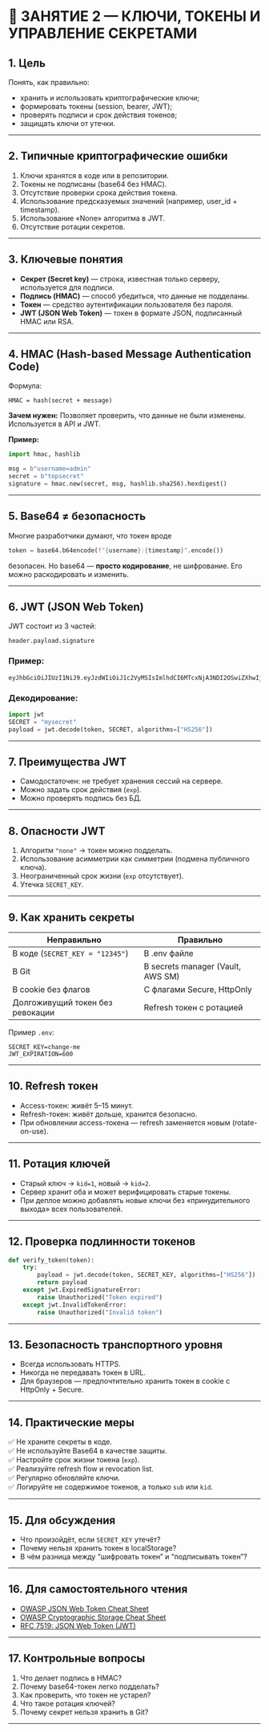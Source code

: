 # 🔐 ЗАНЯТИЕ 2 — КЛЮЧИ, ТОКЕНЫ И УПРАВЛЕНИЕ СЕКРЕТАМИ

## 1. Цель

Понять, как правильно:

* хранить и использовать криптографические ключи;
* формировать токены (session, bearer, JWT);
* проверять подписи и срок действия токенов;
* защищать ключи от утечки.

---

## 2. Типичные криптографические ошибки

1. Ключи хранятся в коде или в репозитории.
2. Токены не подписаны (base64 без HMAC).
3. Отсутствие проверки срока действия токена.
4. Использование предсказуемых значений (например, user_id + timestamp).
5. Использование «None» алгоритма в JWT.
6. Отсутствие ротации секретов.

---

## 3. Ключевые понятия

* **Секрет (Secret key)** — строка, известная только серверу, используется для подписи.
* **Подпись (HMAC)** — способ убедиться, что данные не подделаны.
* **Токен** — средство аутентификации пользователя без пароля.
* **JWT (JSON Web Token)** — токен в формате JSON, подписанный HMAC или RSA.

---

## 4. HMAC (Hash-based Message Authentication Code)

Формула:

```
HMAC = hash(secret + message)
```

**Зачем нужен:**
Позволяет проверить, что данные не были изменены.
Используется в API и JWT.

**Пример:**

```python
import hmac, hashlib

msg = b"username=admin"
secret = b"topsecret"
signature = hmac.new(secret, msg, hashlib.sha256).hexdigest()
```

---

## 5. Base64 ≠ безопасность

Многие разработчики думают, что токен вроде

```python
token = base64.b64encode(f"{username}:{timestamp}".encode())
```

безопасен.
Но base64 — **просто кодирование**, не шифрование.
Его можно раскодировать и изменить.

---

## 6. JWT (JSON Web Token)

JWT состоит из 3 частей:

```
header.payload.signature
```

### Пример:

```
eyJhbGciOiJIUzI1NiJ9.eyJzdWIiOiJ1c2VyMSIsImlhdCI6MTcxNjA3NDI2OSwiZXhwIjoxNzE2MDc0ODI5fQ.NL56M0U0...
```

### Декодирование:

```python
import jwt
SECRET = "mysecret"
payload = jwt.decode(token, SECRET, algorithms=["HS256"])
```

---

## 7. Преимущества JWT

* Самодостаточен: не требует хранения сессий на сервере.
* Можно задать срок действия (`exp`).
* Можно проверять подпись без БД.

---

## 8. Опасности JWT

1. Алгоритм `"none"` → токен можно подделать.
2. Использование асимметрии как симметрии (подмена публичного ключа).
3. Неограниченный срок жизни (`exp` отсутствует).
4. Утечка `SECRET_KEY`.

---

## 9. Как хранить секреты

| Неправильно                      | Правильно                         |
| -------------------------------- | --------------------------------- |
| В коде (`SECRET_KEY = "12345"`)  | В .env файле                      |
| В Git                            | В secrets manager (Vault, AWS SM) |
| В cookie без флагов              | С флагами Secure, HttpOnly        |
| Долгоживущий токен без ревокации | Refresh токен с ротацией          |

Пример `.env`:

```
SECRET_KEY=change-me
JWT_EXPIRATION=600
```

---

## 10. Refresh токен

* Access-токен: живёт 5–15 минут.
* Refresh-токен: живёт дольше, хранится безопасно.
* При обновлении access-токена — refresh заменяется новым (rotate-on-use).

---

## 11. Ротация ключей

* Старый ключ → `kid=1`, новый → `kid=2`.
* Сервер хранит оба и может верифицировать старые токены.
* При деплое можно добавлять новые ключи без «принудительного выхода» всех пользователей.

---

## 12. Проверка подлинности токенов

```python
def verify_token(token):
    try:
        payload = jwt.decode(token, SECRET_KEY, algorithms=["HS256"])
        return payload
    except jwt.ExpiredSignatureError:
        raise Unauthorized("Token expired")
    except jwt.InvalidTokenError:
        raise Unauthorized("Invalid token")
```

---

## 13. Безопасность транспортного уровня

* Всегда использовать HTTPS.
* Никогда не передавать токен в URL.
* Для браузеров — предпочтительно хранить токен в cookie с HttpOnly + Secure.

---

## 14. Практические меры

✅ Не храните секреты в коде.<br/>
✅ Не используйте Base64 в качестве защиты.<br/>
✅ Настройте срок жизни токена (`exp`).<br/>
✅ Реализуйте refresh flow и revocation list.<br/>
✅ Регулярно обновляйте ключи.<br/>
✅ Логируйте не содержимое токенов, а только `sub` или `kid`.<br/>

---

## 15. Для обсуждения

* Что произойдёт, если `SECRET_KEY` утечёт?
* Почему нельзя хранить токен в localStorage?
* В чём разница между “шифровать токен” и “подписывать токен”?

---

## 16. Для самостоятельного чтения

* [OWASP JSON Web Token Cheat Sheet](https://cheatsheetseries.owasp.org/cheatsheets/JSON_Web_Token_Cheat_Sheet_for_Java.html)
* [OWASP Cryptographic Storage Cheat Sheet](https://cheatsheetseries.owasp.org/cheatsheets/Cryptographic_Storage_Cheat_Sheet.html)
* [RFC 7519: JSON Web Token (JWT)](https://datatracker.ietf.org/doc/html/rfc7519)

---

## 17. Контрольные вопросы

1. Что делает подпись в HMAC?
2. Почему base64-токен легко подделать?
3. Как проверить, что токен не устарел?
4. Что такое ротация ключей?
5. Почему секрет нельзя хранить в Git?

---
